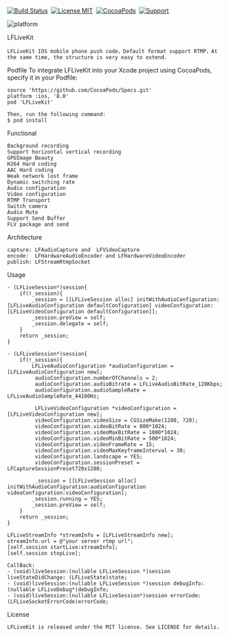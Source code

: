 
[![Build Status](https://travis-ci.org/LaiFengiOS/LFLiveKit.svg)](https://travis-ci.org/LaiFengiOS/LFLiveKit)&nbsp;
[![License MIT](https://img.shields.io/badge/license-MIT-green.svg?style=flat)](https://raw.githubusercontent.com/chenliming777/LFLiveKit/master/LICENSE)&nbsp;
[![CocoaPods](http://img.shields.io/cocoapods/v/LFLiveKit.svg?style=flat)](http://cocoapods.org/?q=LFLiveKit)&nbsp;
[![Support](https://img.shields.io/badge/support-ios8%2B-orange.svg)](https://www.apple.com/nl/ios/)&nbsp;

![platform](https://img.shields.io/badge/platform-ios-ff69b4.svg)&nbsp;

LFLiveKit

	LFLiveKit IOS mobile phone push code，Default format support RTMP，At the same time, the structure is very easy to extend.

Podfile
	To integrate LFLiveKit into your Xcode project using CocoaPods, specify it in your Podfile:
	
	source 'https://github.com/CocoaPods/Specs.git'
	platform :ios, '8.0'
	pod 'LFLiveKit'
	
	Then, run the following command:
	$ pod install


Functional

	Background recording
	Support horizontal vertical recording
	GPUImage Beauty
	H264 Hard coding
	AAC Hard coding
	Weak network lost frame
	Dynamic switching rate
	Audio configuration
	Video configuration
	RTMP Transport
	Switch camera
	Audio Mute
	Support Send Buffer
	FLV package and send
  

Architecture

	capture: LFAudioCapture and  LFVideoCapture
	encode:  LFHardwareAudioEncoder and LFHardwareVideoEncoder
	publish: LFStreamRtmpSocket
	
Usage
	
	- (LFLiveSession*)session{
        if(!_session){
            _session = [[LFLiveSession alloc] initWithAudioConfiguration:[LFLiveAudioConfiguration defaultConfiguration] videoConfiguration:[LFLiveVideoConfiguration defaultConfiguration]];
            _session.preView = self;
            _session.delegate = self;
        }
        return _session;
	}
	
	- (LFLiveSession*)session{
        if(!_session){
            LFLiveAudioConfiguration *audioConfiguration = [LFLiveAudioConfiguration new];
             audioConfiguration.numberOfChannels = 2;
             audioConfiguration.audioBitrate = LFLiveAudioBitRate_128Kbps;
             audioConfiguration.audioSampleRate = LFLiveAudioSampleRate_44100Hz;
             
             LFLiveVideoConfiguration *videoConfiguration = [LFLiveVideoConfiguration new];
             videoConfiguration.videoSize = CGSizeMake(1280, 720);
             videoConfiguration.videoBitRate = 800*1024;
             videoConfiguration.videoMaxBitRate = 1000*1024;
             videoConfiguration.videoMinBitRate = 500*1024;
             videoConfiguration.videoFrameRate = 15;
             videoConfiguration.videoMaxKeyframeInterval = 30;
             videoConfiguration.landscape = YES;
             videoConfiguration.sessionPreset = LFCaptureSessionPreset720x1280;
             
             _session = [[LFLiveSession alloc] initWithAudioConfiguration:audioConfiguration videoConfiguration:videoConfiguration];
            _session.running = YES;
            _session.preView = self;
        }
        return _session;
	}
	
	LFLiveStreamInfo *streamInfo = [LFLiveStreamInfo new];
	streamInfo.url = @"your server rtmp url";
	[self.session startLive:streamInfo];
	[self.session stopLive];
	
	CallBack:
	- (void)liveSession:(nullable LFLiveSession *)session liveStateDidChange: (LFLiveState)state;
	- (void)liveSession:(nullable LFLiveSession *)session debugInfo:(nullable LFLiveDebug*)debugInfo;
	- (void)liveSession:(nullable LFLiveSession*)session errorCode:(LFLiveSocketErrorCode)errorCode;
	
 License
 
 	LFLiveKit is released under the MIT license. See LICENSE for details.
	






